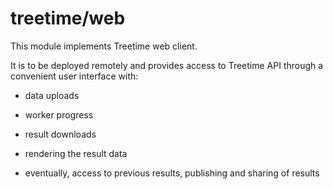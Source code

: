 # treetime/web

This module implements Treetime web client.

It is to be deployed remotely and provides access to Treetime API through a
convenient user interface with:

 - data uploads

 - worker progress
 
 - result downloads

 - rendering the result data

 - eventually, access to previous results, publishing and sharing of results
